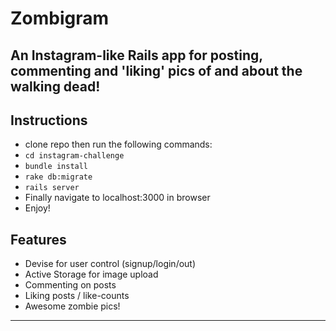 Zombigram
=========
An Instagram-like Rails app for posting, commenting and 'liking' pics of and about the walking dead!
---------
## Instructions
- clone repo then run the following commands:
- `cd instagram-challenge`
- `bundle install`
- `rake db:migrate`
- `rails server`
- Finally navigate to localhost:3000 in browser
- Enjoy!

## Features
- Devise for user control (signup/login/out)
- Active Storage for image upload
- Commenting on posts
- Liking posts / like-counts
- Awesome zombie pics!
-------
